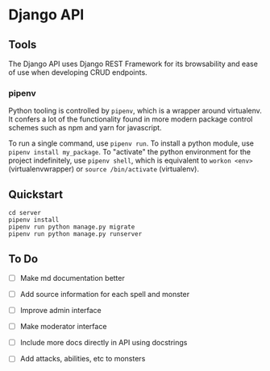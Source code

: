 # Django API

## Tools

The Django API uses Django REST Framework for its browsability and ease of use when developing CRUD endpoints.

### pipenv

Python tooling is controlled by `pipenv`, which is a wrapper around virtualenv. It confers a lot of the functionality found in more modern package control schemes such as npm and yarn for javascript.

To run a single command, use `pipenv run`. To install a python module, use `pipenv install my_package`. To "activate" the python environment for the project indefinitely, use `pipenv shell`, which is equivalent to `workon <env>` (virtualenvwrapper) or `source /bin/activate` (virtualenv).

## Quickstart

```
cd server
pipenv install
pipenv run python manage.py migrate
pipenv run python manage.py runserver
```

## To Do
 - [ ] Make md documentation better
 - [ ] Add source information for each spell and monster
 - [ ] Improve admin interface
 - [ ] Make moderator interface
 - [ ] Include more docs directly in API using docstrings
 - [ ] Add attacks, abilities, etc to monsters
 
